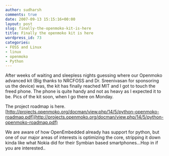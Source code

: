 ```yaml
---
author: sudharsh
comments: true
date: 2007-09-13 15:15:16+00:00
layout: post
slug: finally-the-openmoko-kit-is-here
title: Finally the openmoko kit is here
wordpress_id: 73
categories:
- FOSS and Linux
- linux
- openmoko
- Python
---
```


After weeks of waiting and sleepless nights guessing where our Openmoko advanced kit (Big thanks to NRCFOSS and Dr. Sreenivasan for sponsoring us the device) was, the kit has finally reached MIT and I got to touch the freed phone. The phone is quite handy and not as heavy as I expected it to be. Pics of the kit soon, when I go there on Monday.

The project roadmap is here. [http://projects.openmoko.org/docman/view.php/14/5/python-openmoko-roadmap.pdf](http://projects.openmoko.org/docman/view.php/14/5/python-openmoko-roadmap.pdf)

We are aware of how OpenEmbedded already has support for python, but one of our major areas of interests is optimizing the core, stripping it down kinda like what Nokia did for their Symbian based smartphones...Hop in if you are interested..
